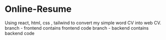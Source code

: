# Online-Resume
Using react, html, css , tailwind to convert my simple word CV into web CV.
branch - frontend contains frontend code
branch - backend contains backend code
